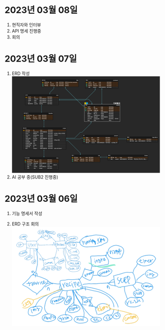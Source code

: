 # 2023년 03월 08일

1. 현직자와 인터뷰
2. API 명세 진행중
3. 회의

# 2023년 03월 07일

1. ERD 작성
   ![img](./img/ERD2.PNG)
2. AI 공부 중(SUB2 진행중)

# 2023년 03월 06일

1. 기능 명세서 작성

2. ERD 구조 회의
   ![img](./img/ERD.PNG)
